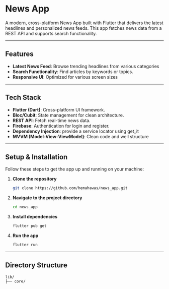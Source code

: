 # News App

A modern, cross-platform News App built with Flutter that delivers the latest headlines and personalized news feeds. This app fetches news data from a REST API and supports search functionality.

---

## Features

- **Latest News Feed**: Browse trending headlines from various categories
- **Search Functionality**: Find articles by keywords or topics.
- **Responsive UI**: Optimized for various screen sizes

---

## Tech Stack
- **Flutter (Dart)**: Cross-platform UI framework.
- **Bloc/Cubit**: State management for clean architecture.
- **REST API**: Fetch real-time news data.
- **Firebase**: Authentication for login and register.
- **Dependency Injection**: provide a service locator using get_it
- **MVVM (Model-View-ViewModel)**: Clean code and well structure

---

## Setup & Installation

Follow these steps to get the app up and running on your machine:

1. **Clone the repository**
    ```sh
    git clone https://github.com/hemahawas/news_app.git
    ```

2. **Navigate to the project directory**
    ```sh
    cd news_app
    ```
    
3. **Install dependencies**
    ```sh
    flutter pub get
    ```

4. **Run the app**
    ```sh
    flutter run
    ```
---

## Directory Structure

```plaintext
lib/
├── core/        

  
